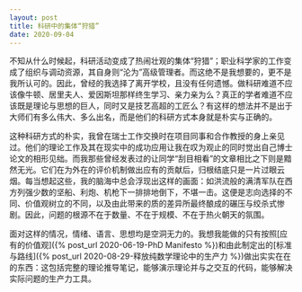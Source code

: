 ```yaml
---
layout: post
title: 科研中的集体“狩猎”
date: 2020-09-04
---
```


不知从什么时候起，科研活动变成了热闹壮观的集体“狩猎”；职业科学家的工作变成了组织与调动资源，其自身则“沦为”高级管理者。而这绝不是我想要的，更不是我所认可的。因此，曾经的我选择了离开学校，且没有任何遗憾。做科研难道不应该像牛顿、居里夫人、爱因斯坦那样终生学习、亲力亲为么？真正的学者难道不应该既是理论与思想的巨人，同时又是技艺高超的工匠么？有这样的想法并不是出于大师们有多么伟大、多么出名，而是他们的科研方式本身就是朴实与正确的。

这种科研方式的朴实，我曾在瑞士工作交换时在项目同事和合作教授的身上亲见过。他们的理论工作及其在现实中的成功应用让我在叹为观止的同时觉出自己博士论文的相形见绌。而我那些曾经发表过的让同学“刮目相看”的文章相比之下则是黯然无光。它们在为外在的评价机制做出应有的贡献后，归根结底只是一片过眼云烟。每当想起这些，我的脑海中总会浮现出这样的画面：如洪流般的满清军队在西方列强少数的坚船、利炮、机枪下一排排地倒下，不堪一击。这便是志向选择的不同、价值观树立的不同，以及由此带来的质的差异所最终酿成的碾压与绞杀式惨剧。因此，问题的根源不在于数量、不在于规模、不在于热火朝天的氛围。

面对这样的情况，情绪、语言、思想均是空洞无力的。我想我能做的只有按照[应有的价值观]({% post_url 2020-06-19-PhD Manifesto %})和由此制定出的[标准与路线]({% post_url 2020-08-29-释放纯数学理论中的生产力 %})做出实实在在的东西：这包括完整的理论推导笔记，能够演示理论并与之交互的代码，能够解决实际问题的生产力工具。
